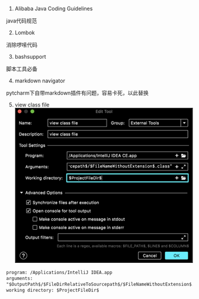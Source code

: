 
1. Alibaba Java Coding Guidelines

java代码规范

2. Lombok

消除啰嗦代码

3. bashsupport

脚本工具必备

4. markdown navigator

pytcharm下自带markdown插件有问题，容易卡死，以此替换

5. view class file
![d3ecb8c64bcdde4a9573cdbceaab0d70.png](../_resources/d3ecb8c64bcdde4a9573cdbceaab0d70.png)
```
program: /Applications/IntelliJ IDEA.app
arguments: "$OutputPath$/$FileDirRelativeToSourcepath$/$FileNameWithoutExtension$.class"
working directory: $ProjectFileDir$
```